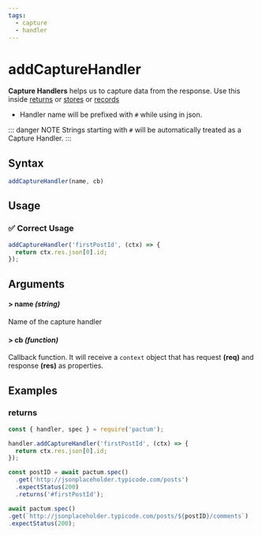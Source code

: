 ```yaml
---
tags:
  - capture
  - handler
---
```


# addCaptureHandler

**Capture Handlers** helps us to capture data from the response. Use this inside [returns](/api/requests/returns) or [stores](/api/requests/stores) or [records](/api/requests/records)

- Handler name will be prefixed with `#` while using in json.

::: danger NOTE
Strings starting with `#` will be automatically treated as a Capture Handler.
:::

## Syntax

```js
addCaptureHandler(name, cb)
```

## Usage

### ✅  Correct Usage

```js
addCaptureHandler('firstPostId', (ctx) => {
  return ctx.res.json[0].id;
});
```

## Arguments

#### > name *(string)*

Name of the capture handler

#### > cb *(function)*

Callback function. It will receive a `context` object that has request **(req)** and response **(res)** as properties.

## Examples

### returns

```js
const { handler, spec } = require('pactum');

handler.addCaptureHandler('firstPostId', (ctx) => {
  return ctx.res.json[0].id;
});

const postID = await pactum.spec()
  .get('http://jsonplaceholder.typicode.com/posts')
  .expectStatus(200)
  .returns('#firstPostId');

await pactum.spec()
.get(`http://jsonplaceholder.typicode.com/posts/${postID}/comments`)
.expectStatus(200);
```
